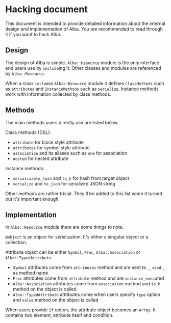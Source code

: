 # Hacking document

This document is intended to provide detailed information about the internal design and implementation of Alba. You are recommended to read through it if you want to hack Alba.

## Design

The design of Alba is simple. `Alba::Resource` module is the only interface end users use by `include`ing it. Other classes and modules are referenced by `Alba::Resource`.

When a class `include`s `Alba::Resource` module it defines `ClassMethods` such as `attributes` and `InstanceMethods` such as `serialize`. Instance methods work with information collected by class methods.

## Methods

The main methods users directly use are listed below.

Class methods (DSL):

* `attribute` for block style attribute
* `attributes` for symbol style attribute
* `association` and its aliases such as `one` for association
* `nested` for nested attribute

Instance methods:

* `serializable_hash` and `to_h` for hash from target object
* `serialize` and `to_json` for serialized JSON string

Other methods are rather trivial. They'll be added to this list when it turned out it's important enough.

## Implementation

In `Alba::Resource` module there are some things to note.

`@object` is an object for serialization. It's either a singular object or a collection.

Attribute object can be either `Symbol`, `Proc`, `Alba::Association` or `Alba::TypedAttribute`.

* `Symbol` attributes come from `attributes` method and are sent to `__send__` as method name
* `Proc` attributes come from `attribute` method and are `instance_exec`uted
* `Alba::Association` attributes come from `association` method and `to_h` method on the object is called
* `Alba::TypedAttribute` attributes come when users specify `type` option and `value` method on the object is called

When users provide `if` option, the attribute object becomes an `Array`. It contains two element, attribute itself and condition.
